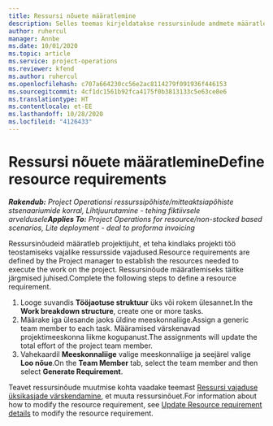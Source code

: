 ```yaml
---
title: Ressursi nõuete määratlemine
description: Selles teemas kirjeldatakse ressursinõude andmete määratlemist.
author: ruhercul
manager: Annbe
ms.date: 10/01/2020
ms.topic: article
ms.service: project-operations
ms.reviewer: kfend
ms.author: ruhercul
ms.openlocfilehash: c707a664230cc56e2ac8114279f091936f446153
ms.sourcegitcommit: 4cf1dc1561b92fca4175f0b3813133c5e63ce8e6
ms.translationtype: HT
ms.contentlocale: et-EE
ms.lasthandoff: 10/28/2020
ms.locfileid: "4126433"
---
```

# <a name="define-resource-requirements"></a><span data-ttu-id="fd7f3-103">Ressursi nõuete määratlemine</span><span class="sxs-lookup"><span data-stu-id="fd7f3-103">Define resource requirements</span></span>

<span data-ttu-id="fd7f3-104">_**Rakendub:** Project Operationsi ressurssipõhiste/mitteaktsiapõhiste stsenaariumide korral,  Lihtjuurutamine - tehing fiktiivsele arveldusele_</span><span class="sxs-lookup"><span data-stu-id="fd7f3-104">_**Applies To:** Project Operations for resource/non-stocked based scenarios, Lite deployment - deal to proforma invoicing_</span></span>

<span data-ttu-id="fd7f3-105">Ressursinõudeid määratleb projektijuht, et teha kindlaks projekti töö teostamiseks vajalike ressursside vajadused.</span><span class="sxs-lookup"><span data-stu-id="fd7f3-105">Resource requirements are defined by the Project manager to establish the resources needed to execute the work on the project.</span></span> <span data-ttu-id="fd7f3-106">Ressursinõude määratlemiseks täitke järgmised juhised.</span><span class="sxs-lookup"><span data-stu-id="fd7f3-106">Complete the following steps to define a resource requirement.</span></span>

1.  <span data-ttu-id="fd7f3-107">Looge suvandis **Tööjaotuse struktuur** üks või rokem ülesannet.</span><span class="sxs-lookup"><span data-stu-id="fd7f3-107">In the **Work breakdown structure**, create one or more tasks.</span></span>
2.  <span data-ttu-id="fd7f3-108">Määrake iga ülesande jaoks üldine meeskonnaliige.</span><span class="sxs-lookup"><span data-stu-id="fd7f3-108">Assign a generic team member to each task.</span></span> <span data-ttu-id="fd7f3-109">Määramised värskenavad projektimeeskonna liikme kogupanust.</span><span class="sxs-lookup"><span data-stu-id="fd7f3-109">The assignments will update the total effort of the project team member.</span></span>
3.  <span data-ttu-id="fd7f3-110">Vahekaardil **Meeskonnaliige** valige meeskonnaliige ja seejärel valige **Loo nõue**.</span><span class="sxs-lookup"><span data-stu-id="fd7f3-110">On the **Team Member** tab, select the team member and then select **Generate Requirement**.</span></span>

<span data-ttu-id="fd7f3-111">Teavet ressursinõude muutmise kohta vaadake teemast [Ressursi vajaduse üksikasjade värskendamine](define-resource-requirements.md), et muuta ressursinõuet.</span><span class="sxs-lookup"><span data-stu-id="fd7f3-111">For information about how to modify the resource requirement, see [Update Resource requirement details](define-resource-requirements.md) to modify the resource requirement.</span></span>